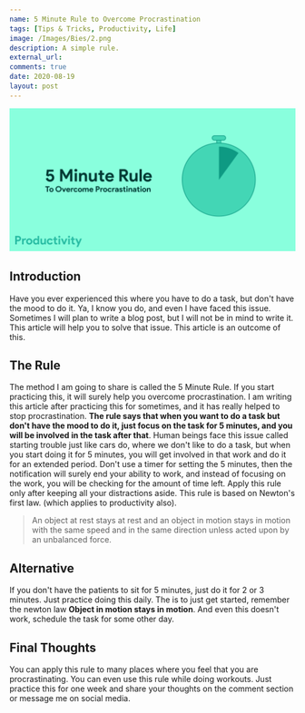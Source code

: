 ```yaml
---
name: 5 Minute Rule to Overcome Procrastination
tags: [Tips & Tricks, Productivity, Life]
image: /Images/Bies/2.png
description: A simple rule.
external_url:
comments: true
date: 2020-08-19
layout: post
---
```

![alt text](/Images/Bies/2.png "1")

## Introduction
Have you ever experienced this where you have to do a task, but don't have the mood to do it. Ya, I know you do, and even I have faced this issue. Sometimes I will plan to write a blog post, but I will not be in mind to write it. This article will help you to solve that issue. This article is an outcome of this.

## The Rule
The method I am going to share is called the 5 Minute Rule. If you start practicing this, it will surely help you overcome procrastination. I am writing this article after practicing this for sometimes, and it has really helped to stop procrastination. **The rule says that when you want to do a task but don't have the mood to do it, just focus on the task for 5 minutes, and you will be involved in the task after that**. Human beings face this issue called starting trouble just like cars do, where we don't like to do a task, but when you start doing it for 5 minutes, you will get involved in that work and do it for an extended period. Don't use a timer for setting the 5 minutes, then the notification will surely end your ability to work, and instead of focusing on the work, you will be checking for the amount of time left. Apply this rule only after keeping all your distractions aside. This rule is based on Newton's first law. (which applies to productivity also).
> An object at rest stays at rest and an object in motion stays in motion with the same speed and in the same direction unless acted upon by an unbalanced force.

## Alternative
If you don't have the patients to sit for 5 minutes, just do it for 2 or 3 minutes. Just practice doing this daily. The is to just get started, remember the newton law **Object in motion stays in motion**. And even this doesn't work, schedule the task for some other day.

## Final Thoughts
You can apply this rule to many places where you feel that you are procrastinating. You can even use this rule while doing workouts. Just practice this for one week and share your thoughts on the comment section or message me on social media.